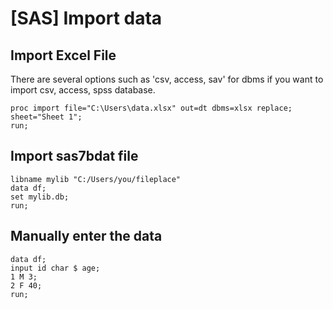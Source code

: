 # [SAS] Import data

## Import Excel File
There are several options such as 'csv, access, sav' for dbms if you want to import csv, access, spss database.
```sas
proc import file="C:\Users\data.xlsx" out=dt dbms=xlsx replace; 
sheet="Sheet 1"; 
run;
```

## Import sas7bdat file
```sas
libname mylib "C:/Users/you/fileplace"
data df;
set mylib.db;
run;
```

## Manually enter the data
```sas
data df;
input id char $ age;
1 M 3;
2 F 40;
run;
```
